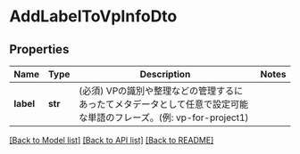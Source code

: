 # AddLabelToVpInfoDto

## Properties
Name | Type | Description | Notes
------------ | ------------- | ------------- | -------------
**label** | **str** | (必須) VPの識別や整理などの管理するにあったてメタデータとして任意で設定可能な単語のフレーズ。(例: vp-for-project1) | 

[[Back to Model list]](../README.md#documentation-for-models) [[Back to API list]](../README.md#documentation-for-api-endpoints) [[Back to README]](../README.md)


